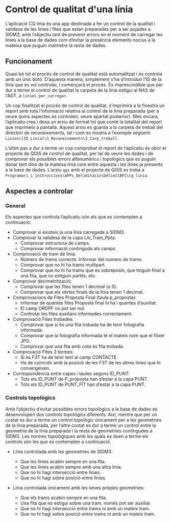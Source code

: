 # Control de qualitat d'una línia

L’aplicació CQ linia és una app destinada a fer un control de la qualitat i 
validesa de les línies i fites que estan preparades per a ser pujades a SIDM3, amb 
l’objectiu tant de prevenir errors en el moment de carregar les línies a la base de
dades com d’evitar la presència elements nocius a la mateixa que puguin malmetre la 
resta de dades.

## Funcionament

Quasi bé tot el procés de control de qualitat està automatitzat i es controla amb un únic botó. D’aquesta manera, simplement s’ha d’introduir l’ID de la línia que es vol controlar, i començarà el procés. És imprescindible que per dur a terme el control de qualitat la carpeta de la 
línia estigui al NAS de l'ADT, a `linies_per_carregar`.

Un cop finalitzat el procés de control de qualitat, s’imprimirà a la finestra un report amb tota l’informació relativa al control de la línia preparada (per a veure quins aspectes es controlen, veure apartat posterior). Més encara, l’aplicatiu crea i desa un arxiu de format txt que conté la totalitat del report que imprimeix a pantalla. Aquest arxiu es guarda a la carpeta de treball del directori de reconeixements, tal i com es mostra a l’exemple següent:
`Linies\[ID_Linia]\3_Reconeixements\2_Carp_treball`.

L’últim pas a dur a terme un cop comprobat el report de l’aplicatiu és obrir el projecte de QGIS de control de qualitat, per tal de veure les dades i de comprovar els possibles errors alfanumèrics i topològics que es puguin donar tant dins de la mateixa línia com entre aquesta i les línies ja presents a la base de dades.
L'arxiu `qgs` amb el projecte de QGIS es troba a `Programari_i_instruccions\APPs_Delimitacio\DelimitAPI\cq_linia`.



## Aspectes a controlar
### General

Els aspectes que controla l’aplicatiu són els que es contemplen a continuació:

-	Comprovar si existeix ja una línia carregada a SIDM3.
-	Comprovar la validesa de la capa Lin_Tram_Ppta. 
     - Comprovar estructura de camps.
     - Comprovar informació continguda als camps.
-	Comprovació de tram de línia:
     - Número de trams correcte. Informar del número de trams.
     - Comprovar que no hi ha trams multipart.
     - Comprovar que no hi ha trams que es sobreposin, que tinguin final a una fita, que no estiguin partits, etc.
-	Comprovar decimetrització:
     - Comprovar que les fites tenen 1 decimal (o 0). 
     - Comprovar que els vèrtex finals de la línia tenen 1 decimal.
-	Comprovacions de Fites Proposta Final (taula p_proposta):
     - Informar de quantes fites Proposta final hi ha i quantes d’auxiliat:
     -	El camp ORDPF no pot ser nul.
     - 	Controlar les fites auxiliars informades correctament.
-	Comprovació Fites trobades:
     -	Comprovar que si és una fita trobada ha de tenir fotografia informada.
     - 	Comprovar que la fotografia informada té el mateix nom que el fitxer JPG.
     - 	Comprovar que una fita amb cota és fita trobada. 
-	Comprovació Fites 3 termes:
     -	Si és F3T ha de tenir text al camp CONTACTE
     -	Ha de coincidir amb la posició de les F3T de les altres línies que hi convergeixen.
-	Correspondència entre capes i taules segons ID_PUNT:
     -	Tots els ID_PUNT de P_proposta han d’estar a la capa PUNT.
     -	Tots els ID_PUNT de PUNT_FIT han d’estar a la capa PUNT.
    
### Controls topològics

Amb l’objectiu d’evitar possibles errors topològics a la base de dades es desenvolupen dos controls topològics diferents. Així, mentre que per un costat es dur a terme un control topològic únicament per a les geometries de la línia preparada, per l’altre costat es dur a terme un control entre la geometria de la línia preparada i la resta de geometries contingudes a SIDM2. Les normes topològiques amb les quals es duen a terme els controls són les que es contemplen a continuació.

- Línia controlada amb les geometries de SIDM3:
    -	Que les línies acabin sempre en una fita. 
    -	Que les línies acabin sempre amb una altra línia. 
    -	Que no hi hagi intersecció entre línies. 
    -	Que no hi hagi sobre posició entre línies.
    
- Línia controlada únicament amb les seves pròpies geometries:
    -	Que els trams acabin sempre en una fita. 
    - 	Una fita que no estigui sobre una tram, només pot ser auxiliar.
    -	Que no hi hagi intersecció entre trams ni amb un mateix tram. 
    -	Que no hi hagi sobre posició entre trams ni amb un mateix tram. 

